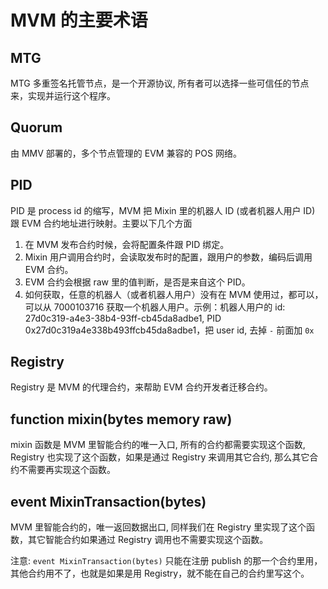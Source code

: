 # MVM 的主要术语

## MTG

MTG 多重签名托管节点，是一个开源协议, 所有者可以选择一些可信任的节点来，实现并运行这个程序。

## Quorum

由 MMV 部署的，多个节点管理的 EVM 兼容的 POS 网络。

## PID

PID 是 process id 的缩写，MVM 把 Mixin 里的机器人 ID (或者机器人用户 ID) 跟 EVM 合约地址进行映射。主要以下几个方面

1. 在 MVM 发布合约时候，会将配置条件跟 PID 绑定。
2. Mixin 用户调用合约时，会读取发布时的配置，跟用户的参数，编码后调用 EVM 合约。
3. EVM 合约会根据 raw 里的值判断，是否是来自这个 PID。
4. 如何获取，任意的机器人（或者机器人用户）没有在 MVM 使用过，都可以，可以从 7000103716 获取一个机器人用户。示例：机器人用户的  id: 27d0c319-a4e3-38b4-93ff-cb45da8adbe1, PID 0x27d0c319a4e338b493ffcb45da8adbe1，把 user id, 去掉 `-` 前面加 `0x`

## Registry

Registry 是 MVM 的代理合约，来帮助 EVM 合约开发者迁移合约。

## function mixin(bytes memory raw)

mixin 函数是 MVM 里智能合约的唯一入口, 所有的合约都需要实现这个函数, Registry 也实现了这个函数，如果是通过 Registry 来调用其它合约, 那么其它合约不需要再实现这个函数。

## event MixinTransaction(bytes)

MVM 里智能合约的，唯一返回数据出口, 同样我们在 Registry 里实现了这个函数，其它智能合约如果通过 Registry 调用也不需要实现这个函数。

注意: `event MixinTransaction(bytes)` 只能在注册 publish 的那一个合约里用，其他合约用不了，也就是如果是用 Registry，就不能在自己的合约里写这个。
